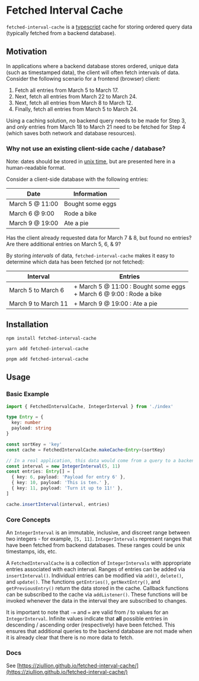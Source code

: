 # Fetched Interval Cache

`fetched-interval-cache` is a [typescript](https://www.typescriptlang.org/) cache for storing ordered query data (typically fetched from a backend database).

## Motivation

In applications where a backend database stores ordered, unique data (such as timestamped data), the client will often fetch intervals of data. Consider the following scenario for a frontend (browser) client:

1. Fetch all entries from March 5 to March 17.
2. Next, fetch all entries from March 22 to March 24.
3. Next, fetch all entries from March 8 to March 12.
4. Finally, fetch all entries from March 5 to March 24.

Using a caching solution, _no_ backend query needs to be made for Step 3, and _only_ entries from March 18 to March 21 need to be fetched for Step 4 (which saves both network and database resources).

### Why not use an existing client-side cache / database?

Note: dates should be stored in [unix time](https://en.wikipedia.org/wiki/Unix_time), but are presented here in a human-readable format.

Consider a client-side database with the following entries:

| Date            | Information      |
| --------------- | ---------------- |
| March 5 @ 11:00 | Bought some eggs |
| March 6 @ 9:00  | Rode a bike      |
| March 9 @ 19:00 | Ate a pie        |

Has the client already requested data for March 7 & 8, but found no entries? Are there additional entries on March 5, 6, & 9?

By storing _intervals_ of data, `fetched-interval-cache` makes it easy to determine which data has been fetched (or not fetched):

| Interval            | Entries                                                                  |
| ------------------- | ------------------------------------------------------------------------ |
| March 5 to March 6  | + March 5 @ 11:00 : Bought some eggs <br> + March 6 @ 9:00 : Rode a bike |
| March 9 to March 11 | + March 9 @ 19:00 : Ate a pie                                            |

## Installation

```
npm install fetched-interval-cache
```

```
yarn add fetched-interval-cache
```

```
pnpm add fetched-interval-cache
```

## Usage

### Basic Example

```typescript
import { FetchedIntervalCache, IntegerInterval } from './index'

type Entry = {
  key: number
  payload: string
}

const sortKey = 'key'
const cache = FetchedIntervalCache.makeCache<Entry>(sortKey)

// In a real application, this data would come from a query to a backend database
const interval = new IntegerInterval(5, 11)
const entries: Entry[] = [
  { key: 6, payload: 'Payload for entry 6' },
  { key: 10, payload: 'This is ten.' },
  { key: 11, payload: 'Turn it up to 11!' },
]

cache.insertInterval(interval, entries)
```

### Core Concepts

An `IntegerInterval` is an immutable, inclusive, and discreet range between two integers - for example, `[5, 11]`. `IntegerIntervals` represent ranges that have been fetched from backend databases. These ranges could be unix timestamps, ids, etc.

A `FetchedIntervalCache` is a collection of `IntegerIntervals` with appropriate entries associated with each interval. Ranges of entries can be added via `insertInterval()`. Individual entries can be modified via `add()`, `delete()`, and `update()`. The functions `getEntries()`, `getNextEntry()`, and `getPreviousEntry()` return the data stored in the cache. Callback functions can be subscribed to the cache via `addListener()`. These functions will be invoked whenever the data in the interval they are subscribed to changes.

It is important to note that `-∞` and `∞` are valid from / to values for an `IntegerInterval`. Infinite values indicate that **all** possible entries in descending / ascending order (respectively) have been fetched. This ensures that additional queries to the backend database are not made when it is already clear that there is no more data to fetch.

### Docs

See [https://zjullion.github.io/fetched-interval-cache/](https://zjullion.github.io/fetched-interval-cache/)
